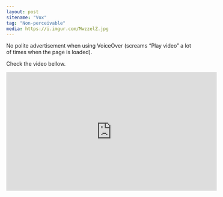 ```yaml
---
layout: post
sitename: "Vox"
tag: "Non-perceivable"
media: https://i.imgur.com/MwzzelZ.jpg
---
```


 No polite advertisement when using VoiceOver (screams “Play video” a lot of times when the page is loaded).

 Check the video bellow.

<iframe width="560" height="315" src="https://www.youtube.com/embed/OAI75HyiVVQ" frameborder="0" gesture="media" allowfullscreen></iframe>

